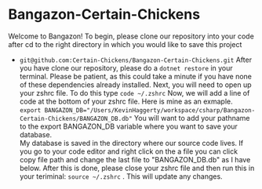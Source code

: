 # Bangazon-Certain-Chickens

Welcome to Bangazon!  To begin, please clone our repository into your code after cd to the right directory in which you would like to save this project
- ```git@github.com:Certain-Chickens/Bangazon-Certain-Chickens.git```
After you have clone our repository, please do a ```dotnet restore``` in your terminal. 
Please be patient, as this could take a minute if you have none of these dependencies already installed.
Next, you will need to open up your zshrc file.  To do this type ``` code ~/.zshrc ```
Now, we will add a line of code at the bottom of your zshrc file. Here is mine as an exmaple.
``` export BANGAZON_DB="/Users/KevinHaggerty/workspace/csharp/Bangazon-Certain-Chickens/BANGAZON_DB.db" ```
You will want to add your pathname to the export BANGAZON_DB variable where you want to save your database.  
My database is saved in the directory where our source code lives. 
If you go to your code editor and right click on the a file you can click copy file path and change the last file to "BANGAZON_DB.db" as I have below.
After this is done, please close your zshrc file and then run this in your teriminal: ``` source ~/.zshrc ``` .  This will update any changes.

